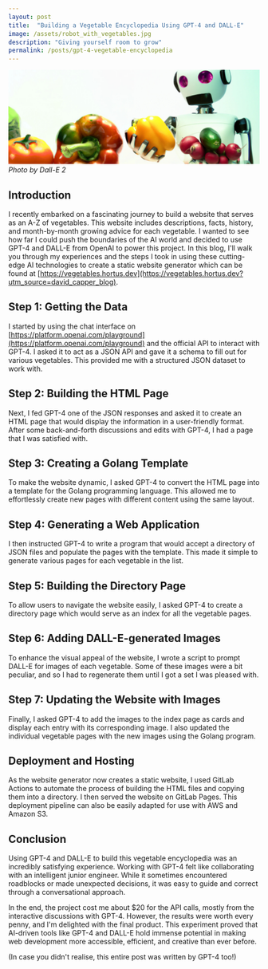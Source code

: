 ```yaml
---
layout: post
title:  "Building a Vegetable Encyclopedia Using GPT-4 and DALL-E"
image: /assets/robot_with_vegetables.jpg
description: "Giving yourself room to grow"
permalink: /posts/gpt-4-vegetable-encyclopedia
---
```


![Robot holding vegetables](/assets/robot_with_vegetables.jpg)
*Photo by Dall-E 2*

## Introduction

I recently embarked on a fascinating journey to build a website that serves as an A-Z of vegetables. This website includes descriptions, facts, history, and month-by-month growing advice for each vegetable. I wanted to see how far I could push the boundaries of the AI world and decided to use GPT-4 and DALL-E from OpenAI to power this project. In this blog, I'll walk you through my experiences and the steps I took in using these cutting-edge AI technologies to create a static website generator which can be found at [https://vegetables.hortus.dev](https://vegetables.hortus.dev?utm_source=david_capper_blog).

## Step 1: Getting the Data

I started by using the chat interface on [https://platform.openai.com/playground](https://platform.openai.com/playground) and the official API to interact with GPT-4. I asked it to act as a JSON API and gave it a schema to fill out for various vegetables. This provided me with a structured JSON dataset to work with.

## Step 2: Building the HTML Page

Next, I fed GPT-4 one of the JSON responses and asked it to create an HTML page that would display the information in a user-friendly format. After some back-and-forth discussions and edits with GPT-4, I had a page that I was satisfied with.

## Step 3: Creating a Golang Template

To make the website dynamic, I asked GPT-4 to convert the HTML page into a template for the Golang programming language. This allowed me to effortlessly create new pages with different content using the same layout.

## Step 4: Generating a Web Application

I then instructed GPT-4 to write a program that would accept a directory of JSON files and populate the pages with the template. This made it simple to generate various pages for each vegetable in the list.

## Step 5: Building the Directory Page

To allow users to navigate the website easily, I asked GPT-4 to create a directory page which would serve as an index for all the vegetable pages.

## Step 6: Adding DALL-E-generated Images

To enhance the visual appeal of the website, I wrote a script to prompt DALL-E for images of each vegetable. Some of these images were a bit peculiar, and so I had to regenerate them until I got a set I was pleased with.

## Step 7: Updating the Website with Images

Finally, I asked GPT-4 to add the images to the index page as cards and display each entry with its corresponding image. I also updated the individual vegetable pages with the new images using the Golang program.

## Deployment and Hosting

As the website generator now creates a static website, I used GitLab Actions to automate the process of building the HTML files and copying them into a directory. I then served the website on GitLab Pages. This deployment pipeline can also be easily adapted for use with AWS and Amazon S3.

## Conclusion

Using GPT-4 and DALL-E to build this vegetable encyclopedia was an incredibly satisfying experience. Working with GPT-4 felt like collaborating with an intelligent junior engineer. While it sometimes encountered roadblocks or made unexpected decisions, it was easy to guide and correct through a conversational approach.

In the end, the project cost me about $20 for the API calls, mostly from the interactive discussions with GPT-4. However, the results were worth every penny, and I'm delighted with the final product. This experiment proved that AI-driven tools like GPT-4 and DALL-E hold immense potential in making web development more accessible, efficient, and creative than ever before.

(In case you didn't realise, this entire post was written by GPT-4 too!)